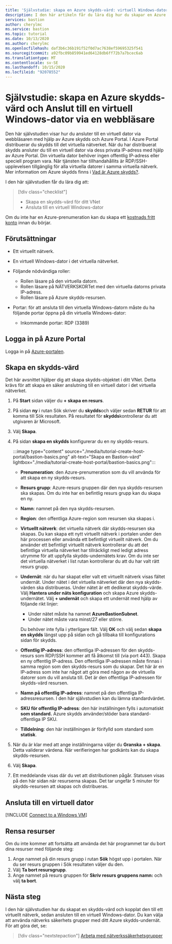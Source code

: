 ```yaml
---
title: 'Självstudie: skapa en Azure skydds-värd: virtuell Windows-dator: Portal'
description: I den här artikeln får du lära dig hur du skapar en Azure skydds-värd och ansluter till en virtuell Windows-dator.
services: bastion
author: cherylmc
ms.service: bastion
ms.topic: tutorial
ms.date: 10/13/2020
ms.author: cherylmc
ms.openlocfilehash: daf3b6c36b191f52f0d7ac7638ef59695325f541
ms.sourcegitcommit: a92fbc09b859941ed64128db6ff72b7a7bcec6ab
ms.translationtype: MT
ms.contentlocale: sv-SE
ms.lasthandoff: 10/15/2020
ms.locfileid: "92078552"
---
```

# <a name="tutorial-create-an-azure-bastion-host-and-connect-to-a-windows-vm-through-a-browser"></a>Självstudie: skapa en Azure skydds-värd och Anslut till en virtuell Windows-dator via en webbläsare

Den här självstudien visar hur du ansluter till en virtuell dator via webbläsaren med hjälp av Azure skydds och Azure Portal. I Azure Portal distribuerar du skydds till det virtuella nätverket. När du har distribuerat skydds ansluter du till en virtuell dator via dess privata IP-adress med hjälp av Azure Portal. Din virtuella dator behöver ingen offentlig IP-adress eller speciell program vara. När tjänsten har tillhandahållits är RDP/SSH-upplevelsen tillgänglig för alla virtuella datorer i samma virtuella nätverk. Mer information om Azure skydds finns i [Vad är Azure skydds?](bastion-overview.md).

I den här självstudien får du lära dig att:

> [!div class="checklist"]
> * Skapa en skydds-värd för ditt VNet
> * Ansluta till en virtuell Windows-dator

Om du inte har en Azure-prenumeration kan du skapa ett [kostnads fritt konto](https://azure.microsoft.com/free/?WT.mc_id=A261C142F) innan du börjar.

## <a name="prerequisites"></a>Förutsättningar

* Ett virtuellt nätverk.
* En virtuell Windows-dator i det virtuella nätverket.
* Följande nödvändiga roller:
  * Rollen läsare på den virtuella datorn.
  * Rollen läsare på NÄTVERKSKORTet med den virtuella datorns privata IP-adress.
  * Rollen läsare på Azure skydds-resursen.

* Portar: för att ansluta till den virtuella Windows-datorn måste du ha följande portar öppna på din virtuella Windows-dator:
  * Inkommande portar: RDP (3389)

## <a name="sign-in-to-the-azure-portal"></a>Logga in på Azure Portal

Logga in på [Azure-portalen](https://portal.azure.com).

## <a name="create-a-bastion-host"></a><a name="createhost"></a>Skapa en skydds-värd

Det här avsnittet hjälper dig att skapa skydds-objektet i ditt VNet. Detta krävs för att skapa en säker anslutning till en virtuell dator i det virtuella nätverket.

1. På **Start** sidan väljer du **+ skapa en resurs**.
1. På sidan **ny** i rutan Sök skriver du **skydds**och väljer sedan **RETUR** för att komma till Sök resultaten. På resultatet för **skydds**kontrollerar du att utgivaren är Microsoft.
1. Välj **Skapa**.
1. På sidan **skapa en skydds** konfigurerar du en ny skydds-resurs.

   :::image type="content" source="./media/tutorial-create-host-portal/bastion-basics.png" alt-text="Skapa en Bastion-värd" lightbox="./media/tutorial-create-host-portal/bastion-basics.png":::

    * **Prenumeration**: den Azure-prenumeration som du vill använda för att skapa en ny skydds-resurs.
    * **Resurs grupp**: Azure-resurs gruppen där den nya skydds-resursen ska skapas. Om du inte har en befintlig resurs grupp kan du skapa en ny.
    * **Namn**: namnet på den nya skydds-resursen.
    * **Region**: den offentliga Azure-region som resursen ska skapas i.
    * **Virtuellt nätverk**: det virtuella nätverk där skydds-resursen ska skapas. Du kan skapa ett nytt virtuellt nätverk i portalen under den här processen eller använda ett befintligt virtuellt nätverk. Om du använder ett befintligt virtuellt nätverk kontrollerar du att det befintliga virtuella nätverket har tillräckligt med ledigt adress utrymme för att uppfylla skydds-undernätets krav. Om du inte ser det virtuella nätverket i list rutan kontrollerar du att du har valt rätt resurs grupp.
    * **Undernät**: när du har skapat eller valt ett virtuellt nätverk visas fältet undernät. Under nätet i det virtuella nätverket där den nya skydds-värden ska distribueras. Under nätet är ett dedikerat skydds-värde. Välj **Hantera under näts konfiguration** och skapa Azure skydds-undernätet. Välj **+ undernät** och skapa ett undernät med hjälp av följande rikt linjer:

         * Under nätet måste ha namnet **AzureBastionSubnet**.
         * Under nätet måste vara minst/27 eller större.

      Du behöver inte fylla i ytterligare fält. Välj **OK** och välj sedan **skapa en skydds** längst upp på sidan och gå tillbaka till konfigurations sidan för skydds.
    * **Offentlig IP-adress**: den offentliga IP-adressen för den skydds-resurs som RDP/SSH kommer att få åtkomst till (via port 443). Skapa en ny offentlig IP-adress. Den offentliga IP-adressen måste finnas i samma region som den skydds-resurs som du skapar. Det här är en IP-adress som inte har något att göra med någon av de virtuella datorer som du vill ansluta till. Det är den offentliga IP-adressen för skydds-värd resursen.
    * **Namn på offentlig IP-adress**: namnet på den offentliga IP-adressresursen. I den här självstudien kan du lämna standardvärdet.
    * **SKU för offentlig IP-adress**: den här inställningen fylls i automatiskt **som standard.** Azure skydds använder/stöder bara standard-offentliga IP SKU.
    * **Tilldelning**: den här inställningen är förifylld som standard som **statisk**.

1. När du är klar med att ange inställningarna väljer du **Granska + skapa**. Detta validerar värdena. När verifieringen har godkänts kan du skapa skydds-resursen.
1. Välj **Skapa**.
1. Ett meddelande visas där du vet att distributionen pågår. Statusen visas på den här sidan när resurserna skapas. Det tar ungefär 5 minuter för skydds-resursen att skapas och distribueras.

## <a name="connect-to-a-vm"></a>Ansluta till en virtuell dator

[!INCLUDE [Connect to a Windows VM](../../includes/bastion-vm-rdp.md)]

## <a name="clean-up-resources"></a>Rensa resurser

Om du inte kommer att fortsätta att använda det här programmet tar du bort dina resurser med följande steg:

1. Ange namnet på din resurs grupp i rutan **Sök** högst upp i portalen. När du ser resurs gruppen i Sök resultaten väljer du den.
1. Välj **Ta bort resursgrupp**.
1. Ange namnet på resurs gruppen för **Skriv resurs gruppens namn:** och välj **ta bort**.

## <a name="next-steps"></a>Nästa steg

I den här självstudien har du skapat en skydds-värd och kopplat den till ett virtuellt nätverk, sedan ansluten till en virtuell Windows-dator. Du kan välja att använda nätverks säkerhets grupper med ditt Azure skydds-undernät. För att göra det, se:

> [!div class="nextstepaction"]
> [Arbeta med nätverkssäkerhetsgrupper](bastion-nsg.md)
